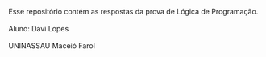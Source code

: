 

Esse repositório contém as respostas da prova de Lógica de Programação.\
\
Aluno: Davi Lopes\
\
UNINASSAU Maceió Farol
